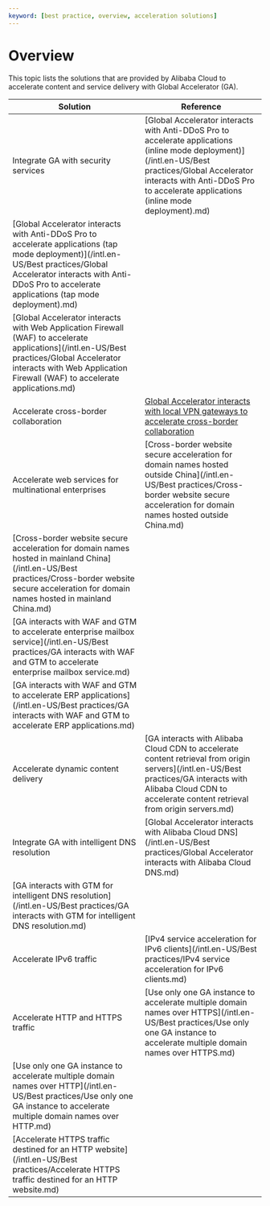 ```yaml
---
keyword: [best practice, overview, acceleration solutions]
---
```


# Overview

This topic lists the solutions that are provided by Alibaba Cloud to accelerate content and service delivery with Global Accelerator \(GA\).

|Solution|Reference|
|--------|---------|
|Integrate GA with security services|[Global Accelerator interacts with Anti-DDoS Pro to accelerate applications \(inline mode deployment\)](/intl.en-US/Best practices/Global Accelerator interacts with Anti-DDoS Pro to accelerate applications (inline mode deployment).md)|
|[Global Accelerator interacts with Anti-DDoS Pro to accelerate applications \(tap mode deployment\)](/intl.en-US/Best practices/Global Accelerator interacts with Anti-DDoS Pro to accelerate applications (tap mode deployment).md)|
|[Global Accelerator interacts with Web Application Firewall \(WAF\) to accelerate applications](/intl.en-US/Best practices/Global Accelerator interacts with Web Application Firewall (WAF) to accelerate applications.md)|
|Accelerate cross-border collaboration|[Global Accelerator interacts with local VPN gateways to accelerate cross-border collaboration]()|
|Accelerate web services for multinational enterprises|[Cross-border website secure acceleration for domain names hosted outside China](/intl.en-US/Best practices/Cross-border website secure acceleration for domain names hosted outside China.md)|
|[Cross-border website secure acceleration for domain names hosted in mainland China](/intl.en-US/Best practices/Cross-border website secure acceleration for domain names hosted in mainland China.md)|
|[GA interacts with WAF and GTM to accelerate enterprise mailbox service](/intl.en-US/Best practices/GA interacts with WAF and GTM to accelerate enterprise mailbox service.md)|
|[GA interacts with WAF and GTM to accelerate ERP applications](/intl.en-US/Best practices/GA interacts with WAF and GTM to accelerate ERP applications.md)|
|Accelerate dynamic content delivery|[GA interacts with Alibaba Cloud CDN to accelerate content retrieval from origin servers](/intl.en-US/Best practices/GA interacts with Alibaba Cloud CDN to accelerate content retrieval from origin servers.md)|
|Integrate GA with intelligent DNS resolution|[Global Accelerator interacts with Alibaba Cloud DNS](/intl.en-US/Best practices/Global Accelerator interacts with Alibaba Cloud DNS.md)|
|[GA interacts with GTM for intelligent DNS resolution](/intl.en-US/Best practices/GA interacts with GTM for intelligent DNS resolution.md)|
|Accelerate IPv6 traffic|[IPv4 service acceleration for IPv6 clients](/intl.en-US/Best practices/IPv4 service acceleration for IPv6 clients.md)|
|Accelerate HTTP and HTTPS traffic|[Use only one GA instance to accelerate multiple domain names over HTTPS](/intl.en-US/Best practices/Use only one GA instance to accelerate multiple domain names over HTTPS.md)|
|[Use only one GA instance to accelerate multiple domain names over HTTP](/intl.en-US/Best practices/Use only one GA instance to accelerate multiple domain names over HTTP.md)|
|[Accelerate HTTPS traffic destined for an HTTP website](/intl.en-US/Best practices/Accelerate HTTPS traffic destined for an HTTP website.md)|

